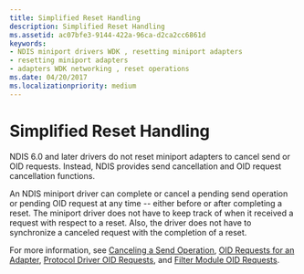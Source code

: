 ```yaml
---
title: Simplified Reset Handling
description: Simplified Reset Handling
ms.assetid: ac07bfe3-9144-422a-96ca-d2ca2cc6861d
keywords:
- NDIS miniport drivers WDK , resetting miniport adapters
- resetting miniport adapters
- adapters WDK networking , reset operations
ms.date: 04/20/2017
ms.localizationpriority: medium
---
```


# Simplified Reset Handling





NDIS 6.0 and later drivers do not reset miniport adapters to cancel send or OID requests. Instead, NDIS provides send cancellation and OID request cancellation functions.

An NDIS miniport driver can complete or cancel a pending send operation or pending OID request at any time -- either before or after completing a reset. The miniport driver does not have to keep track of when it received a request with respect to a reset. Also, the driver does not have to synchronize a canceled request with the completion of a reset.

For more information, see [Canceling a Send Operation](canceling-a-send-operation.md), [OID Requests for an Adapter](miniport-adapter-oid-requests.md), [Protocol Driver OID Requests](protocol-driver-oid-requests.md), and [Filter Module OID Requests](filter-module-oid-requests.md).

 

 





